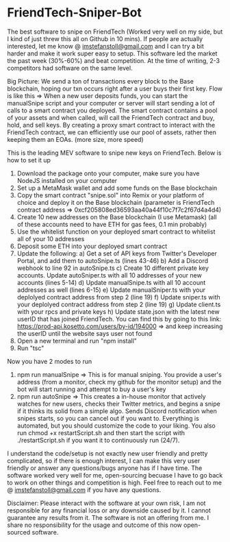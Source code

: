 # FriendTech-Sniper-Bot
The best software to snipe on FriendTech (Worked very well on my side, but I kind of just threw this all on Github in 10 mins). If people are actually interested, let me know @ imstefanstoll@gmail.com and I can try a bit harder and make it work super easy to setup. This software led the market the past week (30%-60%) and beat competition. At the time of writing, 2-3 competitors had software on the same level.

Big Picture: We send a ton of transactions every block to the Base blockchain, hoping our txn occurs right after a user buys their first key.
Flow is like this => When a new user deposits funds, you can start the manualSnipe script and your computer or server will start sending a lot of calls to a smart contract you deployed. The smart contract contains a pool of your assets and when called, will call the FriendTech contract and buy, hold, and sell keys. By creating a proxy smart contract to interact with the FriendTech contract, we can efficiently use our pool of assets, rather then keeping them an EOAs. (more size, more speed)

This is the leading MEV software to snipe new keys on FriendTech. Below is how to set it up

1) Download the package onto your computer, make sure you have NodeJS installed on your computer
2) Set up a MetaMask wallet and add some funds on the Base blockchain
3) Copy the smart contract "snipe.sol" into Remix or your platform of choice and deploy it on the Base blockchain (parameter is FriendTech contract address => 0xcf205808ed36593aa40a44f10c7f7c2f67d4a4d4)
4) Create 10 new addresses on the Base blockchain (I use Metamask) (all of these accounts need to have ETH for gas fees, 0.1 min probably)
5) Use the whitelist function on your deployed smart contract to whitelist all of your 10 addresses
6) Deposit some ETH into your deployed smart contract
7) Update the following:
   a) Get a set of API keys from Twitter's Developer Portal, and add them to autoSnipe.ts (lines 43-46)
   b) Add a Discord webhook to line 92 in autoSnipe.ts
   c) Create 10 different private key accounts. Update autoSniper.ts with all 10 addresses of your new accounts (lines 5-14)
   d) Update manualSnipe.ts with all 10 account addresses as well (lines 6-15)
   e) Update manualSniper.ts with your deplolyed contract address from step 2 (line 19)
   f) Update sniper.ts with your deplolyed contract address from step 2 (line 19)
   g) Update client.ts with your rpcs and private keys
   h) Update state.json with the latest new userID that has joined FriendTech. You can find this by going to this link:
      https://prod-api.kosetto.com/users/by-id/194000 => and keep increasing the userID until the website says user not found
8) Open a new terminal and run "npm install"
9) Run "tsc"

Now you have 2 modes to run 
1) npm run manualSnipe => This is for manual sniping. You provide a user's address (from a monitor, check my github for the monitor setup) and the bot will start running and attempt to buy a user's key
2) npm run autoSnipe => This creates a in-house monitor that actively watches for new users, checks their Twitter metrics, and begins a snipe if it thinks its solid from a simple algo. Sends Discord notification when snipes starts, so you can cancel out if you want to. Everything is automated, but you should customize the code to your liking. You also run chmod +x restartScript.sh and then start the script with ./restartScript.sh if you want it to continuously run (24/7).

I understand the code/setup is not exactly new user friendly and pretty complicated, so if there is enough interest, I can make this very user friendly or answer any questions/bugs anyone has if I have time. The software worked very well for me, open-sourcing becuase I have to go back to work on other things and competition is high. Feel free to reach out to me @ imstefanstoll@gmail.com if you have any questions.

Disclaimer: Please interact with the software at your own risk, I am not responsible for any financial loss or any downside caused by it. I cannot guarantee any results from it. The software is not an offering from me. I share no responsibility for the usage and outcome of this now open-sourced software.

